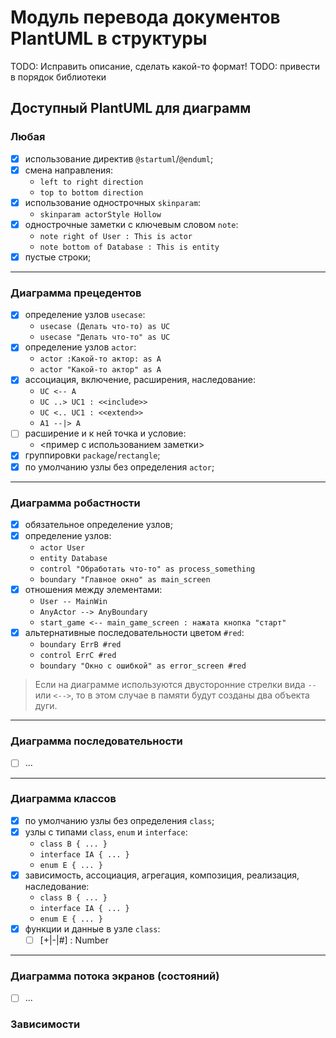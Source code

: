 # Модуль перевода документов PlantUML в структуры #


 TODO: Исправить описание, сделать какой-то формат!
 TODO: привести в порядок библиотеки

## Доступный PlantUML для диаграмм ##
### Любая ###
- [x] использование директив `@startuml`/`@enduml`;
- [x] смена направления:
  * `left to right direction`
  * `top to bottom direction`
- [x] использование однострочных `skinparam`:
  * `skinparam actorStyle Hollow`
- [x] однострочные заметки с ключевым словом `note`:
  * `note right of User : This is actor`
  * `note bottom of Database : This is entity`
- [x] пустые строки;
---

### Диаграмма прецедентов ###
- [x] определение узлов `usecase`:
  * `usecase (Делать что-то) as UC`
  * `usecase "Делать что-то" as UC`
- [x] определение узлов `actor`:
  * `actor :Какой-то актор: as A`
  * `actor "Какой-то актор" as A`
- [x] ассоциация, включение, расширения, наследование:
  * `UC <-- A`
  * `UC ..> UC1 : <<include>>`
  * `UC <.. UC1 : <<extend>>`
  * `A1 --|> A`
- [ ] расширение и к ней точка и условие:
  * <пример с использованием заметки>
- [x] группировки `package`/`rectangle`;
- [x] по умолчанию узлы без определения `actor`;
---

### Диаграмма робастности ###
- [x] обязательное определение узлов;
- [x] определение узлов:
  *  `actor User`
  *  `entity Database`
  *  `control "Обработать что-то" as process_something`
  *  `boundary "Главное окно" as main_screen`
- [x] отношения между элементами:
  * `User -- MainWin`
  * `AnyActor --> AnyBoundary`
  * `start_game <-- main_game_screen : нажата кнопка "старт"`
- [x] альтернативные последовательности цветом `#red`:
  *  `boundary ErrB #red`
  *  `control ErrC #red`
  *  `boundary "Окно с ошибкой" as error_screen #red`

> Если на диаграмме используются двусторонние стрелки вида `--` или `<-->`, то в этом случае в памяти будут созданы два объекта дуги.
---

### Диаграмма последовательности ###
- [ ] ...
---

### Диаграмма классов ###
- [x] по умолчанию узлы без определения `class`;
- [x] узлы с типами `class`, `enum` и `interface`:
  * `class B { ... }`
  * `interface IA { ... }`
  * `enum E { ... }`
- [x] зависимость, ассоциация, агрегация, композиция, реализация, наследование:
  * `class B { ... }`
  * `interface IA { ... }`
  * `enum E { ... }`
- [x] функции и данные в узле `class`:
  - [ ] [+|-|#]<Name> : Number
---

### Диаграмма потока экранов (состояний) ###
- [ ] ...


### Зависимости ###
